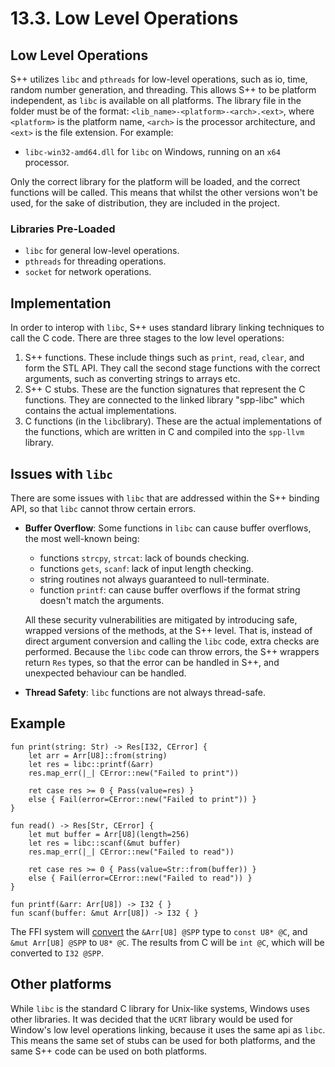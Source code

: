# 13.3. Low Level Operations

<primary-label ref="header-label"/>

<secondary-label ref="doc-wip"/>

## Low Level Operations

S++ utilizes `libc` and `pthreads` for low-level operations, such as io, time, random number generation, and threading.
This allows S++ to be platform independent, as `libc` is available on all platforms. The library file in the folder must
be of the format: `<lib_name>-<platform>-<arch>.<ext>`, where `<platform>` is the platform name, `<arch>` is the
processor architecture, and `<ext>` is the file extension. For example:
- `libc-win32-amd64.dll` for `libc` on Windows, running on an `x64` processor.

Only the correct library for the platform will be loaded, and the correct functions will be called. This means that
whilst the other versions won't be used, for the sake of distribution, they are included in the project.

### Libraries Pre-Loaded
- `libc` for general low-level operations.
- `pthreads` for threading operations.
- `socket` for network operations.

## Implementation

In order to interop with `libc`, S++ uses standard library linking techniques to call the C code. There are three stages
to the low level operations:

1. S++ functions. These include things such as `print`, `read`, `clear`, and form the STL API. They call the second
   stage functions with the correct arguments, such as converting strings to arrays etc.
2. S++ C stubs. These are the function signatures that represent the C functions. They are connected to the linked
   library "spp-libc" which contains the actual implementations.
3. C functions (in the `libc`library). These are the actual implementations of the functions, which are written in C and
   compiled into the `spp-llvm` library.

## Issues with `libc`

There are some issues with `libc` that are addressed within the S++ binding API, so that `libc` cannot throw certain
errors.

- **Buffer Overflow**: Some functions in `libc` can cause buffer overflows, the most well-known being:
    - functions `strcpy`, `strcat`: lack of bounds checking.
    - functions `gets`, `scanf`: lack of input length checking.
    - string routines not always guaranteed to null-terminate.
    - function `printf`: can cause buffer overflows if the format string doesn't match the arguments.

  All these security vulnerabilities are mitigated by introducing safe, wrapped versions of the methods, at the S++
  level. That is, instead of direct argument conversion and calling the `libc` code, extra checks are performed. Because
  the `libc` code can throw errors, the S++ wrappers return `Res` types, so that the error can be handled in S++, and
  unexpected behaviour can be handled.

- **Thread Safety**: `libc` functions are not always thread-safe.

## Example

```
fun print(string: Str) -> Res[I32, CError] {
    let arr = Arr[U8]::from(string)
    let res = libc::printf(&arr)
    res.map_err(|_| CError::new("Failed to print"))
    
    ret case res >= 0 { Pass(value=res) }
    else { Fail(error=CError::new("Failed to print")) }
}

fun read() -> Res[Str, CError] {
    let mut buffer = Arr[U8](length=256)
    let res = libc::scanf(&mut buffer)
    res.map_err(|_| CError::new("Failed to read"))
    
    ret case res >= 0 { Pass(value=Str::from(buffer)) }
    else { Fail(error=CError::new("Failed to read")) }
}
```

```
fun printf(&arr: Arr[U8]) -> I32 { }
fun scanf(buffer: &mut Arr[U8]) -> I32 { }
```

The FFI system will [convert](13-2-FFI.md#conversions) the `&Arr[U8] @SPP` type to `const U8* @C`,
and `&mut Arr[U8] @SPP` to `U8* @C`. The results from C will be `int @C`, which will be converted to `I32 @SPP`.

## Other platforms

While `libc` is the standard C library for Unix-like systems, Windows uses other libraries. It was decided that
the `UCRT` library would be used for Window's low level operations linking, because it uses the same api as `libc`. This
means the same set of stubs can be used for both platforms, and the same S++ code can be used on both platforms.
